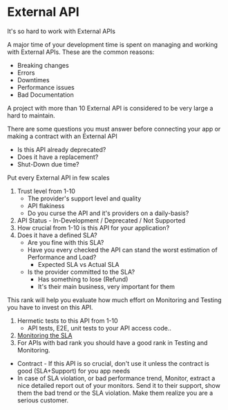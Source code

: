 # External API

It's so hard to work with External APIs

A major time of your development time is spent on managing and working with External APIs. These are the common reasons:

- Breaking changes
- Errors
- Downtimes
- Performance issues
- Bad Documentation

A project with more than 10 External API is considered to be very large a hard to maintain.

There are some questions you must answer before connecting your app or making a contract with an External API

- Is this API already deprecated?
- Does it have a replacement?
- Shut-Down due time?

Put every External API in few scales

1. Trust level from 1-10
   - The provider's support level and quality
   - API flakiness
   - Do you curse the API and it's providers on a daily-basis?
2. API Status - In-Development / Deprecated / Not Supported
3. How crucial from 1-10 is this API for your application?
4. Does it have a defined SLA?
   - Are you fine with this SLA?
   - Have you every checked the API can stand the worst estimation of Performance and Load?
     - Expected SLA vs Actual SLA
   - Is the provider committed to the SLA?
     - Has something to lose (Refund)
     - It's their main business, very important for them

This rank will help you evaluate how much effort on Monitoring and Testing you have to invest on this API.

1. Hermetic tests to this API from 1-10
   - API tests, E2E, unit tests to your API access code..
2. [Monitoring the SLA](SLA.md)
3. For APIs with bad rank you should have a good rank in Testing and Monitoring.

- Contract - If this API is so crucial, don't use it unless the contract is good (SLA+Support) for you app needs
- In case of SLA violation, or bad performance trend, Monitor, extract a nice detailed report out of your monitors. Send it to their support, show them the bad trend or the SLA violation. Make them realize you are a serious customer.
